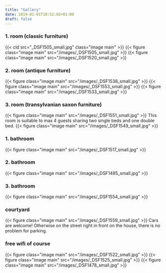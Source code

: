 ```yaml
---
title: "Gallery"
date: 2019-01-01T18:52:02+01:00
draft: false
---
```


<h3 class="major">1. room (classic furniture)</h3>
{{< cld src="_DSF1505_small.jpg" class="image main" >}}
{{< figure class="image main" src="/images/_DSF1505_small.jpg" >}}
{{< figure class="image main" src="/images/_DSF1520_small.jpg" >}}

<h3 class="major">2. room (antique furniture)</h3>
{{< figure class="image main" src="/images/_DSF1538_small.jpg" >}}
{{< figure class="image main" src="/images/_DSF1553_small.jpg" >}}
{{< figure class="image main" src="/images/_DSF1533_small.jpg" >}}

<h3 class="major">3. room (transylvanian saxon furniture)</h3>
{{< figure class="image main" src="/images/_DSF1551_small.jpg" >}}
This room is suitable to max 4 guests sharing two single beds and one double bed.
{{< figure class="image main" src="/images/_DSF1549_small.jpg" >}}

<h3 class="major">1. bathroom</h3>
{{< figure class="image main" src="/images/_DSF1517_small.jpg" >}}

<h3 class="major">2. bathroom</h3>
{{< figure class="image main" src="/images/_DSF1485_small.jpg" >}}

<h3 class="major">3. bathroom</h3>
{{< figure class="image main" src="/images/_DSF1554_small.jpg" >}}

<h3 class="major">courtyard</h3>
{{< figure class="image main" src="/images/_DSF1559_small.jpg" >}}
Cars are welcome! Otherwise on the street right in front on the house, there is no problem for parking.

<h3 class="major">free wifi of course</h3>
{{< figure class="image main" src="/images/_DSF1522_small.jpg" >}}
{{< figure class="image main" src="/images/_DSF1525_small.jpg" >}}
{{< figure class="image main" src="/images/_DSF1478_small.jpg" >}}

